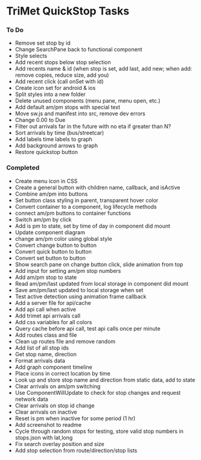 # TriMet QuickStop Tasks
### To Do
* Remove set stop by id
* Change SearchPane back to functional component
* Style selects
* Add recent stops below stop selection
* Add recents name & id (when stop is set, add last, add new; when add: remove copies, reduce size, add you)
* Add recent click (call onSet with id)
* Create icon set for android & ios
* Split styles into a new folder
* Delete unused components (menu pane, menu open, etc.)
* Add default am/pm stops with special text
* Move sw.js and manifest into src, remove dev errors
* Change 0.00 to Due
* Filter out arrivals far in the future with no eta if greater than N?
* Sort arrivals by time (bus/streetcar)
* Add labels time labels to graph
* Add background arrows to graph
* Restore quickstop button

### Completed
* Create menu icon in CSS
* Create a general button with children name, callback, and isActive
* Combine am/pm into buttons
* Set button class styling in parent, transparent hover color
* Convert container to a component, log lifecycle methods
* connect am/pm buttons to container functions
* Switch am/pm by click
* Add is pm to state, set by time of day in component did mount
* Update component diagram
* change am/pm color using global style
* Convert change button to button
* Convert quick button to button
* Convert set button to button
* Show search pane on change button click, slide animation from top
* Add input for setting am/pm stop numbers
* Add am/pm stop to state
* Read am/pm/last updated from local storage in component did mount
* Save am/pm/last updated to local storage when set
* Test active detection using animation frame callback
* Add a server file for api/cache
* Add api call when active
* Add trimet api arrivals call
* Add css variables for all colors
* Query cache before api call, test api calls once per minute
* Add routes class and file
* Clean up routes file and remove random
* Add list of all stop ids
* Get stop name, direction
* Format arrivals data
* Add graph component timeline 
* Place icons in correct location by time
* Look up and store stop name and direction from static data, add to state
* Clear arrivals on am/pm switching
* Use ComponentWillUpdate to check for stop changes and request network data
* Clear arrivals on stop id change
* Clear arrivals on inactive
* Reset is pm when inactive for some period (1 hr)
* Add screenshot to readme
* Cycle through random stops for testing, store valid stop numbers in stops.json with lat,long
* Fix search overlay position and size
* Add stop selection from route/direction/stop lists
